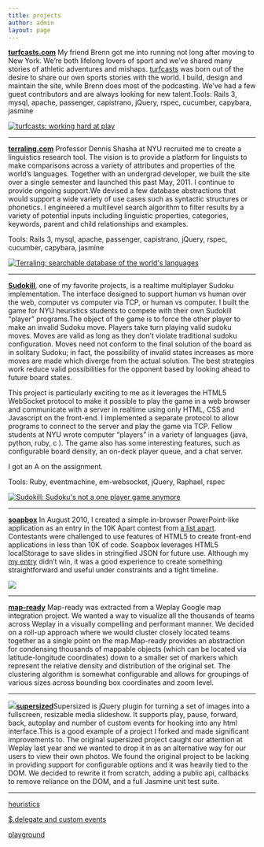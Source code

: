 ```yaml
---
title: projects
author: admin
layout: page
---
```


**[turfcasts.com][4]** My friend Brenn got me into running not long after moving to New York. We’re both lifelong lovers of sport and we’ve shared many stories of athletic adventures and mishaps. [turfcasts][4] was born out of the desire to share our own sports stories with the world. I build, design and maintain the site, while Brenn does most of the podcasting. We’ve had a few guest contributors and are always looking for new talent.Tools: Rails 3, mysql, apache, passenger, capistrano, jQuery, rspec, cucumber, capybara, jasmine

[![][3]][4]

* * *

**[terraling.com][6]** Professor Dennis Shasha at NYU recruited me to create a linguistics research tool. The vision is to provide a platform for linguists to make comparisons across a variety of attributes and properties of the world’s languages. Together with an undergrad developer, we built the site over a single semester and launched this past May, 2011. I continue to provide ongoing support.We devised a few database abstractions that would support a wide variety of use cases such as syntactic structures or phonetics. I engineered a multilevel search algorithm to filter results by a variety of potential inputs including linguistic properties, categories, keywords, parent and child relationships and examples.

Tools: Rails 3, mysql, apache, passenger, capistrano, jQuery, rspec, cucumber, capybara, jasmine

[![][5]][6]

* * *

**[Sudokill][8]**, one of my favorite projects, is a realtime multiplayer Sudoku implementation. The interface designed to support human vs human over the web, computer vs computer via TCP, or human vs computer. I built the game for NYU heuristics students to compete with their own Sudokill “player” programs.The object of the game is to force the other player to make an invalid Sudoku move. Players take turn playing valid sudoku moves. Moves are valid as long as they don’t violate traditional sudoku configuration. Moves need not conform to the final solution of the board as in solitary Sudoku; in fact, the possibility of invalid states increases as more moves are made which diverge from the actual solution. The best strategies work reduce valid possibilities for the opponent based by looking ahead to future board states.

This project is particularly exciting to me as it leverages the HTML5 WebSocket protocol to make it possible to play the game in a web browser and communicate with a server in realtime using only HTML, CSS and Javascript on the front-end. I implemented a separate protocol to allow programs to connect to the server and play the game via TCP. Fellow students at NYU wrote computer “players” in a variety of languages (java, python, ruby, c ). The game also has some interesting features, such as configurable board density, an on-deck player queue, and a chat server.

I got an A on the assignment.

Tools: Ruby, eventmachine, em-websocket, jQuery, Raphael, rspec

[![][7]][8]

* * *

**[soapbox][10]** In August 2010, I created a simple in-browser PowerPoint-like application as an entry in the 10K Apart contest from [a list apart][10]. Contestants were challenged to use features of HTML5 to create front-end applications in less than 10K of code. Soapbox leverages HTML5 localStorage to save slides in stringified JSON for future use. Although my [my entry][11] didn’t win, it was a good experience to create something straightforward and useful under constraints and a tight timeline.

[![][15]][10]

* * *

**[map-ready][13]** Map-ready was extracted from a Weplay Google map integration project. We wanted a way to visualize all the thousands of teams across Weplay in a visually compelling and performant manner. We decided on a roll-up approach where we would cluster closely located teams together as a single point on the map.Map-ready provides an abstraction for condensing thousands of mappable objects (which can be located via latitude-longitude coordinates) down to a smaller set of markers which represent the relative density and distribution of the original set. The clustering algorithm is somewhat configurable and allows for groupings of various sizes across bounding box coordinates and zoom level.

* * *

[![][14]**supersized**][14]Supersized is jQuery plugin for turning a set of images into a fullscreen, resizable media slideshow. It supports play, pause, forward, back, autoplay and number of custom events for hooking into any html interface.This is a good example of a project I forked and made significant improvements to. The original supersized project caught our attention at Weplay last year and we wanted to drop it in as an alternative way for our users to view their own photos. We found the original project to be lacking in providing support for configurable options and it was heavily tied to the DOM. We decided to rewrite it from scratch, adding a public api, callbacks to remove reliance on the DOM, and a full Jasmine unit test suite.

* * *

[heuristics][14]

[$.delegate and custom events][16]

[playground][17]

 [3]: /images/screenshots/screenshot-turfcasts.png "turfcasts: working hard at play"
 [4]: http://www.turfcasts.com
 [5]: /images/screenshots/screenshot-terraling.png "Terraling: searchable database of the world's languages"
 [6]: http://terraling.com/
 [7]: /images/screenshots/screenshot-sudokill.png "Sudokill: Sudoku's not a one player game anymore"
 [8]: http://rossta.github.com/sudokill/
 [9]: http://rossta.github.com/soapbox/
 [10]: http://www.alistapart.com/
 [11]: http://10k.aneventapart.com/Entry/361
 [12]: https://github.com/rossta/map_ready
 [13]: http://github.com/weplay/supersized
 [14]: http://github.com/rossta/heuristics
 [15]: /images/screenshots/screenshot-soapbox.png
 [16]: http://jsdelegate.heroku.com
 [17]: /playground
